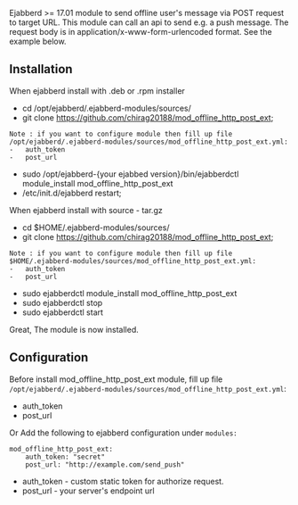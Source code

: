 Ejabberd >= 17.01 module to send offline user's message via POST request to target URL.
This module can call an api to send e.g. a push message. 
The request body is in application/x-www-form-urlencoded format. See the example below.


Installation
------------

When ejabberd install with .deb or .rpm installer 

-    cd /opt/ejabberd/.ejabberd-modules/sources/
-    git clone https://github.com/chirag20188/mod_offline_http_post_ext; 
``` 
Note : if you want to configure module then fill up file /opt/ejabberd/.ejabberd-modules/sources/mod_offline_http_post_ext.yml: 
-	auth_token
-	post_url
``` 
-    sudo /opt/ejabberd-{your ejabbed version}/bin/ejabberdctl module_install mod_offline_http_post_ext
-	 /etc/init.d/ejabberd restart;

When ejabberd install with source - tar.gz

-    cd $HOME/.ejabberd-modules/sources/
-    git clone https://github.com/chirag20188/mod_offline_http_post_ext;
``` 
Note : if you want to configure module then fill up file  $HOME/.ejabberd-modules/sources/mod_offline_http_post_ext.yml:  
-	auth_token
-	post_url
```
-	 sudo ejabberdctl module_install mod_offline_http_post_ext
-	 sudo ejabberdctl stop
-	 sudo ejabberdctl start

Great, The module is now installed.

Configuration
-------------

Before install mod_offline_http_post_ext module, fill up file `/opt/ejabberd/.ejabberd-modules/sources/mod_offline_http_post_ext.yml`:
-	auth_token
-	post_url

Or Add the following to ejabberd configuration under `modules:`

```
mod_offline_http_post_ext:
    auth_token: "secret"
    post_url: "http://example.com/send_push"
```

-    auth_token - custom static token for authorize request.
-    post_url - your server's endpoint url


